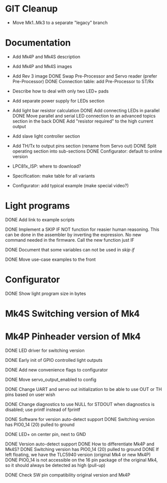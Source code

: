 
# GIT Cleanup

* Move Mk1..Mk3 to a separate "legacy" branch


# Documentation

* Add Mk4P and Mk4S description
* Add Mk4P and Mk4S images
* Add Rev 3 image
DONE Swap Pre-Processor and Servo reader (prefer Pre-Processor)
DONE Connection table: add Pre-Processor to ST/Rx
* Describe how to deal with only two LED+ pads
* Add separate power supply for LEDs section
* Add light bar resistor calculation
DONE Add connecting LEDs in parallel
DONE Move parallel and serial LED connection to an advanced topics section in the back
DONE Add "resistor required" to the high current output
* Add slave light controller section
* Add TH/Tx to output pins section (rename from Servo out)
DONE Split operating section into sub-sections
DONE Configurator: default to online version
* LPC81x_ISP: where to download?
* Specification: make table for all variants

* Configurator: add typical example (make special video?)

# Light programs

DONE Add link to example scripts

DONE Implement a SKIP IF NOT function for reasier human reasoning.
    This can be done in the assembler by inverting the expression.
    No new command needed in the firmware.
    Call the new function just IF

DONE Document that some variables can not be used in *skip if*

DONE Move use-case examples to the front


# Configurator

DONE Show light program size in bytes


# Mk4S Switching version of Mk4
# Mk4P Pinheader version of Mk4


DONE LED driver for switching version

DONE Early init of GPIO controlled light outputs

DONE Add new convenience flags to configurator

DONE Move servo_output_enabled to config

DONE Change UART and servo out initialization to be able to use OUT or TH pins based on user wish

DONE Change diagnostics to use NULL for STDOUT when diagnostics is disabled; use printf instead of fprintf

DONE Software for version auto-detect support
    DONE Switching version has PIO0_14 (20) pulled to ground

DONE  LED+ on center pin, next to GND

DONE Version auto-detect support
    DONE How to differentiate Mk4P and Mk4S?
        DONE Switching version has PIO0_14 (20) pulled to ground
        DONE If left floating, we have the TLC5940 version (original Mk4 or new Mk4P)
        DONE PIO0_14 is not accessible on the 16 pin package of the original Mk4, so it should always be detected as high (pull-up)

DONE Check SW pin compatibility original version and Mk4P
